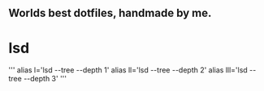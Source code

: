 ## Worlds best dotfiles, handmade by me.


# lsd

'''
alias l='lsd --tree --depth 1'
alias ll='lsd --tree --depth 2'
alias lll='lsd --tree --depth 3'
'''

